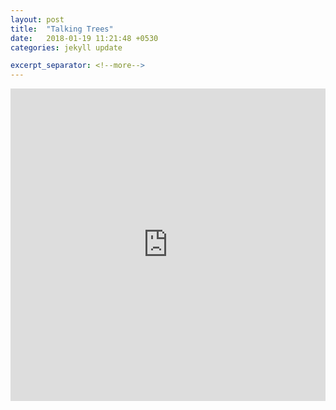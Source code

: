 ```yaml
---
layout: post
title:  "Talking Trees"
date:   2018-01-19 11:21:48 +0530
categories: jekyll update

excerpt_separator: <!--more-->
---
```

 <!-- Your excerpt go here -->
<!--more-->



<iframe width="100%" height="500" src="https://www.youtube.com/embed/cx7039Ibfe4" frameborder="0" allowfullscreen></iframe>
